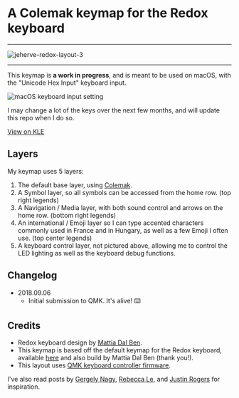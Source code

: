 # A Colemak keymap for the Redox keyboard

----
![jeherve-redox-layout-3](https://user-images.githubusercontent.com/426388/45171716-69888200-b203-11e8-822d-7bc91f9f6c07.jpg)

----

This keymap is **a work in progress**, and is meant to be used on macOS, with the "Unicode Hex Input" keyboard input.

![macOS keyboard input setting](https://user-images.githubusercontent.com/426388/43962498-1ee9e3fc-9cb8-11e8-88e3-dbb068ec5c67.png)

I may change a lot of the keys over the next few months, and will update this repo when I do so.

[View on KLE](http://www.keyboard-layout-editor.com/#/gists/3d5368842d87a8462c8f95d4382c4a19)

## Layers

My keymap uses 5 layers:

1. The default base layer, using [Colemak](https://colemak.com/).
2. A Symbol layer, so all symbols can be accessed from the home row. (top right legends)
3. A Navigation / Media layer, with both sound control and arrows on the home row. (bottom right legends)
4. An international / Emoji layer so I can type accented characters commonly used in France and in Hungary, as well as a few Emoji I often use. (top center legends)
5. A keyboard control layer, not pictured above, allowing me to control the LED lighting as well as the keyboard debug functions.

## Changelog

- 2018.09.06
	- Initial submission to QMK. It's alive! ⌨️

## Credits

- Redox keyboard design by [Mattia Dal Ben](https://github.com/mattdibi/redox-keyboard).
- This keymap is based off the default keymap for the Redox keyboard, available [here](https://github.com/qmk/qmk_firmware/tree/master/keyboards/redox) and also build by Mattia Dal Ben (thank you!).
- This layout uses [QMK keyboard controller firmware](https://github.com/qmk/qmk_firmware/).

I've also read posts by [Gergely Nagy](https://asylum.madhouse-project.org/blog/2016/10/15/multi-purpose-keys/), [Rebecca Le](https://sevenseacat.net/posts/2018/unicode-in-qmk-on-osx/), and [Justin Rogers](https://implementsblog.com/2016/10/16/my-ergodox-ezs-custom-layout/#comments) for inspiration.
